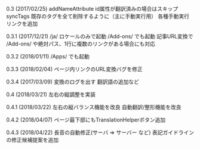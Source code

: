 
0.3 (2017/02/25)
 addNameAttribute id属性が翻訳済みの場合はスキップ
 syncTags 既存のタグを全て削除するように（主に手動実行用）
 各種手動実行リンクを追加

0.3.1 (2017/12/21)
 /ja/ ロケールのみで起動
 /Add-ons/ でも起動
 記事URL変換で /Add-ons/ や絶対パス、1行に複数のリンクがある場合にも対応

0.3.2 (2018/01/11)
 /Apps/ でも起動

0.3.3 (2018/02/04)
 ページ内リンクのURL変換バグを修正

0.3.4 (2017/03/09)
 変換のログを出す
 翻訳語の追加など

0.4 (2018/03/21)
 左右の縦調整を実装

0.4.1 (2018/03/22)
 左右の縦バランス機能を改良
 自動翻訳/整形機能を改良

0.4.2 (2018/04/07)
 ページ最下部にもTranslationHelperボタン追加

0.4.3 (2018/04/22)
 長音の自動修正(サーバ => サーバー など)
 表記ガイドラインの修正候補提案を追加
